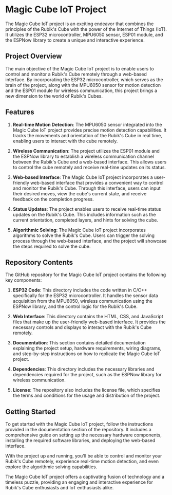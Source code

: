 # Magic Cube IoT Project

The Magic Cube IoT project is an exciting endeavor that combines the principles of the Rubik's Cube with the power of the Internet of Things (IoT). It utilizes the ESP32 microcontroller, MPU6050 sensor, ESP01 module, and the ESPNow library to create a unique and interactive experience.

## Project Overview
The main objective of the Magic Cube IoT project is to enable users to control and monitor a Rubik's Cube remotely through a web-based interface. By incorporating the ESP32 microcontroller, which serves as the brain of the project, along with the MPU6050 sensor for motion detection and the ESP01 module for wireless communication, this project brings a new dimension to the world of Rubik's Cubes.

## Features
1. **Real-time Motion Detection**: The MPU6050 sensor integrated into the Magic Cube IoT project provides precise motion detection capabilities. It tracks the movements and orientation of the Rubik's Cube in real time, enabling users to interact with the cube remotely.

2. **Wireless Communication**: The project utilizes the ESP01 module and the ESPNow library to establish a wireless communication channel between the Rubik's Cube and a web-based interface. This allows users to control the cube remotely and receive real-time updates on its status.

3. **Web-based Interface**: The Magic Cube IoT project incorporates a user-friendly web-based interface that provides a convenient way to control and monitor the Rubik's Cube. Through this interface, users can input their desired moves, view the cube's current state, and receive feedback on the completion progress.

4. **Status Updates**: The project enables users to receive real-time status updates on the Rubik's Cube. This includes information such as the current orientation, completed layers, and hints for solving the cube.

5. **Algorithmic Solving**: The Magic Cube IoT project incorporates algorithms to solve the Rubik's Cube. Users can trigger the solving process through the web-based interface, and the project will showcase the steps required to solve the cube.

## Repository Contents
The GitHub repository for the Magic Cube IoT project contains the following key components:

1. **ESP32 Code**: This directory includes the code written in C/C++ specifically for the ESP32 microcontroller. It handles the sensor data acquisition from the MPU6050, wireless communication using the ESPNow library, and the control logic for the Rubik's Cube.

2. **Web Interface**: This directory contains the HTML, CSS, and JavaScript files that make up the user-friendly web-based interface. It provides the necessary controls and displays to interact with the Rubik's Cube remotely.

3. **Documentation**: This section contains detailed documentation explaining the project setup, hardware requirements, wiring diagrams, and step-by-step instructions on how to replicate the Magic Cube IoT project.

4. **Dependencies**: This directory includes the necessary libraries and dependencies required for the project, such as the ESPNow library for wireless communication.

5. **License**: The repository also includes the license file, which specifies the terms and conditions for the usage and distribution of the project.

## Getting Started
To get started with the Magic Cube IoT project, follow the instructions provided in the documentation section of the repository. It includes a comprehensive guide on setting up the necessary hardware components, installing the required software libraries, and deploying the web-based interface.

With the project up and running, you'll be able to control and monitor your Rubik's Cube remotely, experience real-time motion detection, and even explore the algorithmic solving capabilities.

The Magic Cube IoT project offers a captivating fusion of technology and a timeless puzzle, providing an engaging and interactive experience for Rubik's Cube enthusiasts and IoT enthusiasts alike.
